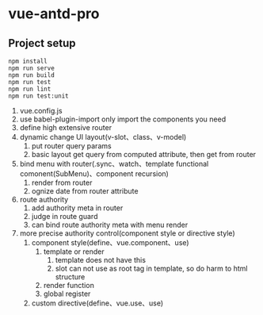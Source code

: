 # vue-antd-pro

## Project setup
```
npm install
npm run serve
npm run build
npm run test
npm run lint
npm run test:unit
```

1. vue.config.js
2. use babel-plugin-import only import the components you need
3. define high extensive router
4. dynamic change UI layout(v-slot、class、v-model)
   1. put router query params
   2. basic layout get query from computed attribute, then get from router
5. bind menu with router(.sync、watch、template functional comonent(SubMenu)、component recursion)
   1. render from router
   2. ognize date from router attribute
6. route authority
   1. add authority meta in router
   2. judge in route guard
   3. can bind route authority meta with menu render
7. more precise authority control(component style or directive style)
   1. component style(define、vue.component、use)
      1. template or render
         1. template does not have this
         2. slot can not use as root tag in template, so do harm to html structure
      2. render function
      3. global register
   2. custom directive(define、vue.use、use)